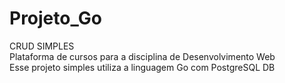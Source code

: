# Projeto_Go
CRUD SIMPLES<br>
Plataforma de cursos para a disciplina de Desenvolvimento Web<br>
Esse projeto simples utiliza a linguagem Go com PostgreSQL DB
